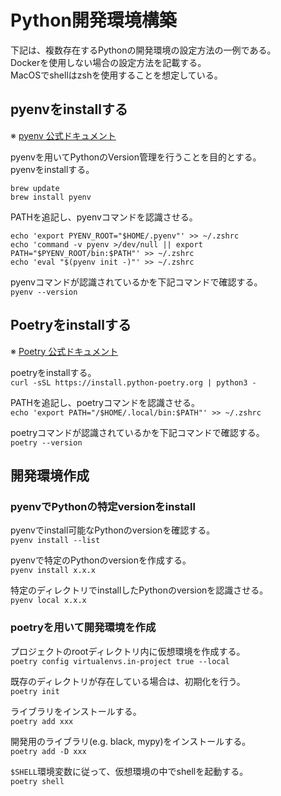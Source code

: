# Python開発環境構築
下記は、複数存在するPythonの開発環境の設定方法の一例である。  
Dockerを使用しない場合の設定方法を記載する。  
MacOSでshellはzshを使用することを想定している。

## pyenvをinstallする
※ [pyenv 公式ドキュメント](https://github.com/pyenv/pyenv#installation) 

pyenvを用いてPythonのVersion管理を行うことを目的とする。  
pyenvをinstallする。  
```
brew update
brew install pyenv
```

PATHを追記し、pyenvコマンドを認識させる。  
```
echo 'export PYENV_ROOT="$HOME/.pyenv"' >> ~/.zshrc
echo 'command -v pyenv >/dev/null || export PATH="$PYENV_ROOT/bin:$PATH"' >> ~/.zshrc
echo 'eval "$(pyenv init -)"' >> ~/.zshrc
```

pyenvコマンドが認識されているかを下記コマンドで確認する。  
`pyenv --version`

## Poetryをinstallする
※ [Poetry 公式ドキュメント](https://python-poetry.org/docs/)  

poetryをinstallする。  
`curl -sSL https://install.python-poetry.org | python3 -`  

PATHを追記し、poetryコマンドを認識させる。  
`echo 'export PATH="/$HOME/.local/bin:$PATH"' >> ~/.zshrc`

poetryコマンドが認識されているかを下記コマンドで確認する。  
`poetry --version`

## 開発環境作成
### pyenvでPythonの特定versionをinstall
pyenvでinstall可能なPythonのversionを確認する。  
`pyenv install --list`  

pyenvで特定のPythonのversionを作成する。  
`pyenv install x.x.x`  

特定のディレクトリでinstallしたPythonのversionを認識させる。  
`pyenv local x.x.x`  

### poetryを用いて開発環境を作成

プロジェクトのrootディレクトリ内に仮想環境を作成する。  
`poetry config virtualenvs.in-project true --local`  

既存のディレクトリが存在している場合は、初期化を行う。  
`poetry init`  

ライブラリをインストールする。  
`poetry add xxx`  

開発用のライブラリ(e.g. black, mypy)をインストールする。  
`poetry add -D xxx`  

`$SHELL`環境変数に従って、仮想環境の中でshellを起動する。  
`poetry shell`  
